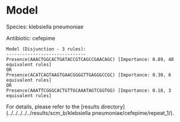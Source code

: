 
# Model

Species: klebsiella pneumoniae

Antibiotic: cefepime

```
Model (Disjunction - 3 rules):
------------------------------
Presence(AAACTGGCACTGATACCGTCAGCCGAACAGC) [Importance: 0.89, 48 equivalent rules]
OR
Presence(ACATCAGTAAGTGAACGGGGTTGAGGGCCGC) [Importance: 0.30, 6 equivalent rules]
OR
Presence(AAATTCGGGCACTGTTGCAAATAGTCGGTGG) [Importance: 0.18, 3 equivalent rules]

```

For details, please refer to the [results directory](../../../../../results/scm_b/klebsiella pneumoniae/cefepime/repeat_1/).

